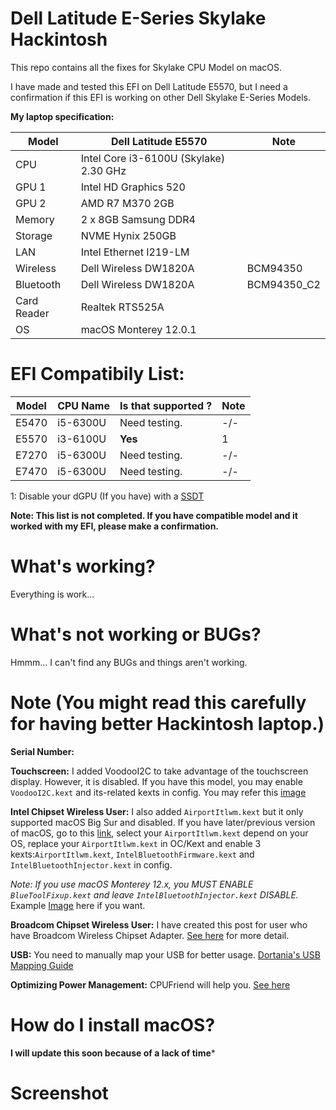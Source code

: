 # Dell Latitude E-Series Skylake Hackintosh
This repo contains all the fixes for Skylake CPU Model on macOS.

I have made and tested this EFI on Dell Latitude E5570, but I need a confirmation if this EFI is working on other Dell Skylake E-Series Models.

**My laptop specification:**

| Model  | Dell Latitude E5570 | Note |
| ------------- | ------------- | --------|
| CPU | Intel Core i3-6100U (Skylake) 2.30 GHz | |
| GPU 1 | Intel HD Graphics 520  | |
| GPU 2 | AMD R7 M370 2GB  | |
| Memory | 2 x 8GB Samsung DDR4 |  |
| Storage | NVME Hynix 250GB |  |
| LAN | Intel Ethernet I219-LM |  |
| Wireless | Dell Wireless DW1820A | BCM94350 |
| Bluetooth | Dell Wireless DW1820A | BCM94350_C2 |
| Card Reader | Realtek RTS525A |  |
| OS | macOS Monterey 12.0.1 | |

# EFI Compatibily List:

| Model | CPU Name | Is that supported ? | Note |
| ---- | ------ | ------ | ----- |
| E5470 |  i5-6300U | Need testing. | -/- |
| E5570 |  i3-6100U | **Yes** | 1 |
| E7270 |  i5-6300U | Need testing. | -/- |
| E7470 |  i5-6300U | Need testing. | -/- |

1: Disable your dGPU (If you have) with a [SSDT](https://dortania.github.io/Getting-Started-With-ACPI/Laptops/laptop-disable.html)

**Note: This list is not completed. If you have compatible model and it worked with my EFI, please make a confirmation.**

# What's working?
Everything is work...

# What's not working or BUGs?
Hmmm... I can't find any BUGs and things aren't working.

# Note (You might read this carefully for having better Hackintosh laptop.)
**Serial Number:** 

**Touchscreen:** I added VoodooI2C to take advantage of the touchscreen display. However, it is disabled. If you have this model, you may enable `VoodooI2C.kext` and its-related kexts in config. You may refer this [image]()

**Intel Chipset Wireless User:** I also added `AirportItlwm.kext` but it only supported macOS Big Sur and disabled. If you have later/previous version of macOS, go to this [link](), select your `AirportItlwm.kext` depend on your OS, replace your `AirportItlwm.kext` in OC/Kext and enable 3 kexts:`AirportItlwm.kext`, `IntelBluetoothFirmware.kext` and `IntelBluetoothInjector.kext` in config.

*Note: If you use macOS Monterey 12.x, you MUST ENABLE `BlueToolFixup.kext` and leave `IntelBluetoothInjector.kext` DISABLE.*
Example [Image]() here if you want.

**Broadcom Chipset Wireless User:** I have created this post for user who have Broadcom Wireless Chipset Adapter. [See here]() for more detail.

**USB:** You need to manually map your USB for better usage. [Dortania's USB Mapping Guide](https://dortania.github.io/OpenCore-Post-Install/usb/intel-mapping/intel.html)

**Optimizing Power Management:** CPUFriend will help you. [See here](https://dortania.github.io/OpenCore-Post-Install/universal/pm.html#using-cpu-friend)

# How do I install macOS?
**I will update this soon because of a lack of time***

# Screenshot
